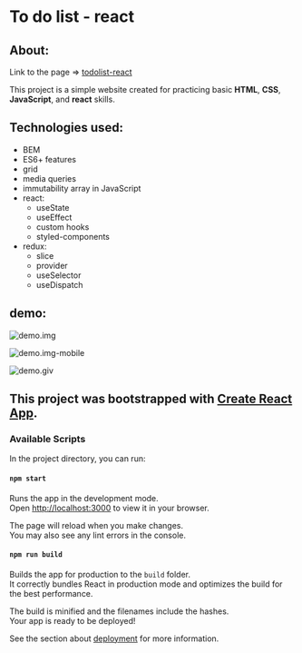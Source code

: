 # To do list - react
## About:
Link to the page => [todolist-react](https://dorotakar.github.io/todolist-react/)

This project is a simple website created for practicing basic **HTML**, **CSS**, **JavaScript**, and **react** skills.
## Technologies used:
- BEM
- ES6+ features
- grid
- media queries
- immutability array in JavaScript
- react:
    - useState
    - useEffect
    - custom hooks
    - styled-components
- redux:
    - slice
    - provider
    - useSelector
    - useDispatch
  

## demo:
![demo.img](https://github.com/DorotaKar/todo-list/blob/main/images/img-readme-2.png)

![demo.img-mobile](https://github.com/DorotaKar/todo-list/blob/main/images/img-readme-mobile-2.png)

![demo.giv](https://github.com/DorotaKar/todo-list/blob/main/images/readme.gif)





## This project was bootstrapped with [Create React App](https://github.com/facebook/create-react-app).

### Available Scripts

In the project directory, you can run:

#### `npm start`

Runs the app in the development mode.\
Open [http://localhost:3000](http://localhost:3000) to view it in your browser.

The page will reload when you make changes.\
You may also see any lint errors in the console.

#### `npm run build`

Builds the app for production to the `build` folder.\
It correctly bundles React in production mode and optimizes the build for the best performance.

The build is minified and the filenames include the hashes.\
Your app is ready to be deployed!

See the section about [deployment](https://facebook.github.io/create-react-app/docs/deployment) for more information.
